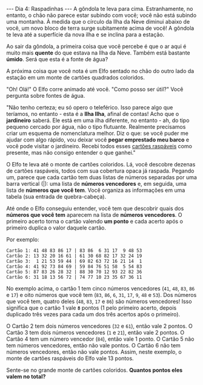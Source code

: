 --- Dia 4: Raspadinhas ---
A gôndola te leva para cima. Estranhamente, no entanto, o chão não parece estar subindo com você; você não está subindo uma montanha. À medida que o círculo da Ilha da Neve diminui abaixo de você, um novo bloco de terra surge subitamente acima de você! A gôndola te leva até a superfície da nova ilha e se inclina para a estação.

Ao sair da gôndola, a primeira coisa que você percebe é que o ar aqui é muito mais **quente** do que estava na Ilha da Neve. Também está bastante **úmido**. Será que esta é a fonte de água?

A próxima coisa que você nota é um Elfo sentado no chão do outro lado da estação em um monte de cartões quadrados coloridos.

"Oh! Olá!" O Elfo corre animado até você. "Como posso ser útil?" Você pergunta sobre fontes de água.

"Não tenho certeza; eu só opero o teleférico. Isso parece algo que teríamos, no entanto - esta é a **Ilha Ilha**, afinal de contas! Acho que o **jardineiro** saberá. Ele está em uma ilha diferente, no entanto - ah, do tipo pequeno cercado por água, não o tipo flutuante. Realmente precisamos criar um esquema de nomenclatura melhor. Diz o que: se você puder me ajudar com algo rápido, vou deixar você **pegar emprestado meu barco** e você pode visitar o jardineiro. Recebi todos esses [cartões raspáveis](https://en.wikipedia.org/wiki/Scratchcard) como presente, mas não consigo entender o que ganhei."

O Elfo te leva até o monte de cartões coloridos. Lá, você descobre dezenas de cartões raspáveis, todos com sua cobertura opaca já raspada. Pegando um, parece que cada cartão tem duas listas de números separadas por uma barra vertical (|): uma lista de **números vencedores** e, em seguida, uma lista de **números que você tem**. Você organiza as informações em uma tabela (sua entrada de quebra-cabeça).

Até onde o Elfo conseguiu entender, você tem que descobrir quais dos **números que você tem** aparecem na lista de **números vencedores**. O primeiro acerto torna o cartão valendo **um ponto** e cada acerto após o primeiro duplica o valor daquele cartão.

Por exemplo:
```
Cartão 1: 41 48 83 86 17 | 83 86  6 31 17  9 48 53
Cartão 2: 13 32 20 16 61 | 61 30 68 82 17 32 24 19
Cartão 3:  1 21 53 59 44 | 69 82 63 72 16 21 14  1
Cartão 4: 41 92 73 84 69 | 59 84 76 51 58  5 54 83
Cartão 5: 87 83 26 28 32 | 88 30 70 12 93 22 82 36
Cartão 6: 31 18 13 56 72 | 74 77 10 23 35 67 36 11
```

No exemplo acima, o cartão 1 tem cinco números vencedores (`41`, `48`, `83`, `86` e `17`) e oito números que você tem (`83`, `86`, `6`, `31`, `17`, `9`, `48` e `53`). Dos números que você tem, quatro deles (`48`, `83`, `17` e `86`) são números vencedores! Isso significa que o cartão 1 vale **`8`** pontos (1 pelo primeiro acerto, depois duplicado três vezes para cada um dos três acertos após o primeiro).

O Cartão 2 tem dois números vencedores (`32` e `61`), então vale 2 pontos.
O Cartão 3 tem dois números vencedores (`1` e `21`), então vale 2 pontos.
O Cartão 4 tem um número vencedor (`84`), então vale 1 ponto.
O Cartão 5 não tem números vencedores, então não vale pontos.
O Cartão 6 não tem números vencedores, então não vale pontos.
Assim, neste exemplo, o monte de cartões raspáveis do Elfo vale 13 pontos.

Sente-se no grande monte de cartões coloridos. **Quantos pontos eles valem no total?**
